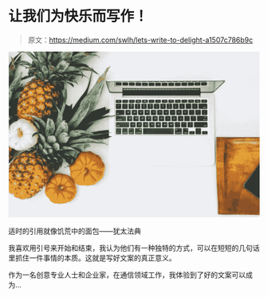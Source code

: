 # 让我们为快乐而写作！

> 原文：<https://medium.com/swlh/lets-write-to-delight-a1507c786b9c>

![](img/9f4276e7462598d2cb28eb51799fb1d2.png)

适时的引用就像饥荒中的面包——犹太法典

我喜欢用引号来开始和结束，我认为他们有一种独特的方式，可以在短短的几句话里抓住一件事情的本质。这就是写好文案的真正意义。

作为一名创意专业人士和企业家，在通信领域工作，我体验到了好的文案可以成为…